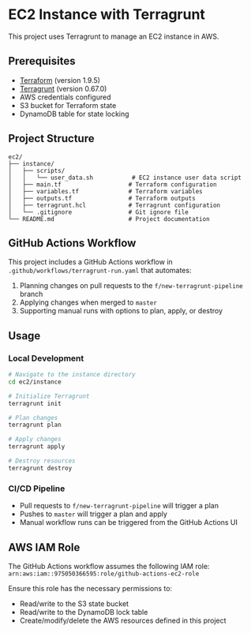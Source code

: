 # EC2 Instance with Terragrunt

This project uses Terragrunt to manage an EC2 instance in AWS.

## Prerequisites

- [Terraform](https://www.terraform.io/) (version 1.9.5)
- [Terragrunt](https://terragrunt.gruntwork.io/) (version 0.67.0)
- AWS credentials configured
- S3 bucket for Terraform state
- DynamoDB table for state locking

## Project Structure

```
ec2/
├── instance/
│   ├── scripts/
│   │   └── user_data.sh           # EC2 instance user data script
│   ├── main.tf                   # Terraform configuration
│   ├── variables.tf              # Terraform variables
│   ├── outputs.tf                # Terraform outputs
│   ├── terragrunt.hcl            # Terragrunt configuration
│   └── .gitignore                # Git ignore file
└── README.md                     # Project documentation
```

## GitHub Actions Workflow

This project includes a GitHub Actions workflow in `.github/workflows/terragrunt-run.yaml` that automates:

1. Planning changes on pull requests to the `f/new-terragrunt-pipeline` branch
2. Applying changes when merged to `master`
3. Supporting manual runs with options to plan, apply, or destroy

## Usage

### Local Development

```bash
# Navigate to the instance directory
cd ec2/instance

# Initialize Terragrunt
terragrunt init

# Plan changes
terragrunt plan

# Apply changes
terragrunt apply

# Destroy resources
terragrunt destroy
```

### CI/CD Pipeline

- Pull requests to `f/new-terragrunt-pipeline` will trigger a plan
- Pushes to `master` will trigger a plan and apply
- Manual workflow runs can be triggered from the GitHub Actions UI

## AWS IAM Role

The GitHub Actions workflow assumes the following IAM role:
`arn:aws:iam::975050366595:role/github-actions-ec2-role`

Ensure this role has the necessary permissions to:
- Read/write to the S3 state bucket
- Read/write to the DynamoDB lock table
- Create/modify/delete the AWS resources defined in this project